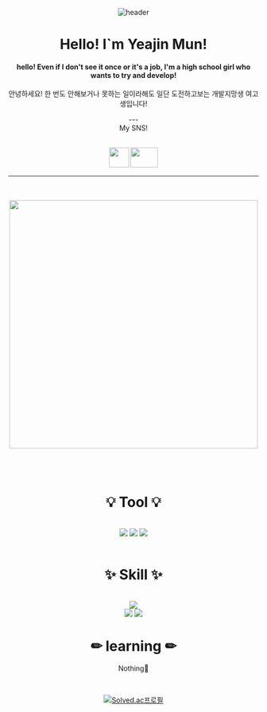 <div align = "center">

![header](https://capsule-render.vercel.app/api?type=Waving&color=CCCCFF&height=200&section=header&text=Welcome_to_my_portfolio!&fontSize=60&fontAlign=50&fontColor=FFFFFF)
  
# Hello! I`m Yeajin Mun!

<h4>hello! Even if I don't see it once or it's a job, I'm a high school girl who wants to try and develop!</h4>
<p>안녕하세요! 한 번도 안해보거나 못하는 일이라해도 일단 도전하고보는 개발지망생 여고생입니다!</p>
---
<br>
My SNS!
<br>
<br>

<span><a href="https://www.discord.com/users/731135942865322004"><img src="https://i.pinimg.com/originals/41/23/2c/41232c465a82fe7ef35ed70f497c861b.jpg" width="40px" height="40px"></a></span>
<span></span>
<span><a href="https://instagram.com/hakadeqp122?igshid=OTRzamZ3ZHRqamM4">
  <img src="https://ww2.freelogovectors.net/wp-content/uploads/2023/03/instagram-logo-1-freelogovectors.net_.png?lossy=1&w=2560&ssl=1" width="55px" height="40px"></a>
</span>

---

<br>
<br>

<a href="https://www.youtube.com/shorts/tT063rFGgpM">
<img src="https://i.pinimg.com/564x/08/1e/76/081e766bbd750366dbac5efdcc1f9ed9.jpg" width="500px">
</a>






<br>
<br>
<br>
<br>

# 💡 Tool 💡
<br>
<!-- <img src="https://img.shields.io/badge/표시할이름-색상?style=for-the-badge&logo=기술스택아이콘&logoColor=white"> -->
<img src="https://img.shields.io/badge/Eclipse-2C2255?style=for-the-badge&logo=Eclipse IDE&logoColor=white">
<img src="https://img.shields.io/badge/VScode-007ACC?style=for-the-badge&logo=Visual Studio Code&logoColor=white">
<img src="https://img.shields.io/badge/Figma-F24E1E?style=for-the-badge&logo=Figma&logoColor=white">

<br>
<br>

# ✨ Skill ✨
<br>
<img src="https://img.shields.io/badge/C-A8B9CC?style=for-the-badge&logo=C&logoColor=white">
<br>
<img src="https://img.shields.io/badge/HTML-E34F26?style=for-the-badge&logo=HTML&logoColor=white">
<img src="https://img.shields.io/badge/CSS-1572B6?style=for-the-badge&logo=CSS3&logoColor=white">

# ✏ learning ✏
<p style="font-weight = "bold"">Nothing💫</p>

<br>

[![Solved.ac프로필](http://mazassumnida.wtf/api/v2/generate_badge?boj=sakuj)](https://solved.ac/profile/sakuj/)


</div>
